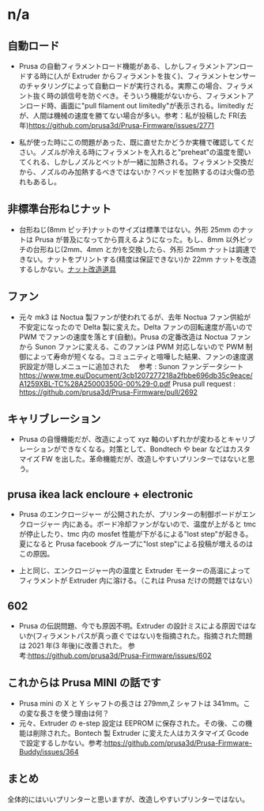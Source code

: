 # n/a

## 自動ロード

- Prusa の自動フィラメントロード機能がある、しかしフィラメントアンロードする時に(人が Extruder からフィラメントを抜く)、フィラメントセンサーのチャタリングによって自動ロードが実行される。実際この場合、フィラメント抜く時の誤信号を防ぐべき。そういう機能がないから、フィラメントアンロード時、画面に"pull filament out limitedly"が表示される。limitedly だが、人間は機械の速度を勝てない場合が多い。参考：私が投稿した FR(去年)https://github.com/prusa3d/Prusa-Firmware/issues/2771

- 私が使った時にこの問題があった、既に直せたかどうか実機で確認してください。ノズルが冷える時にフィラメントを入れると"preheat"の温度を聞いてくれる、しかしノズルとベットが一緒に加熱される。フィラメント交換だから、ノズルのみ加熱するべきではないか？ベッドを加熱するのは火傷の恐れもあるし。

## 非標準台形ねじナット

- 台形ねじ(8mm ピッチ)ナットのサイズは標準ではない。外形 25mm のナットは Prusa が普及になってから買えるようになった。もし、8mm 以外ピッチの台形ねじ(2mm、4mm とか)を交換したら、外形 25mm ナットは調達できない。ナットをプリントする(精度は保証できない)か 22mm ナットを改造するしかない。[ナット改造道具](https://www.thingiverse.com/thing:4401155)

## ファン

- 元々 mk3 は Noctua 製ファンが使われてるが、去年 Noctua ファン供給が不安定になったので Delta 製に変えた。Delta ファンの回転速度が高いので PWM でファンの速度を落とす(自動)。Prusa の定番改造は Noctua ファンから Sunon ファンに変える、このファンは PWM 対応しないので PWM 制御によって寿命が短くなる。コミュニティと喧嘩した結果、ファンの速度選択設定が隠しメニューに追加された　
  参考 : Sunon ファンデータシート　https://www.tme.eu/Document/3cb1207277218a2fbbe696db35c9eace/A1259XBL-TC%28A25000350G-00%29-0.pdf
  Prusa pull request : https://github.com/prusa3d/Prusa-Firmware/pull/2692

## キャリブレーション

- Prusa の自慢機能だが、改造によって xyz 軸のいずれかが変わるとキャリブレーションができなくなる。対策として、Bondtech や bear などはカスタマイズ FW を出した。革命機能だが、改造しやすいプリンターではないと思う。

## prusa ikea lack encloure + electronic

- Prusa のエンクロージャー が公開されたが、プリンターの制御ボードがエンクロージャー 内にある。ボード冷却ファンがないので、温度が上がると tmc が停止したり、tmc 内の mosfet 性能が下がるによる"lost step"が起きる。夏になると Prusa facebook グループに"lost step"による投稿が増えるのはこの原因。

- 上と同じ、エンクロージャー内の温度と Extruder モーターの高温によってフィラメントが Extruder 内に溶ける。（これは Prusa だけの問題ではない）

## 602

- Prusa の伝説問題、今でも原因不明。Extruder の設計ミスによる原因ではないか(フィラメントパスが真っ直ぐではない)を指摘された。指摘された問題は 2021 年(3 年後)に改善された。 参考:https://github.com/prusa3d/Prusa-Firmware/issues/602

## これからは Prusa MINI の話です

- Prusa mini の X と Y シャフトの長さは 279mm,Z シャフトは 341mm。この変な長さを使う理由は何？
- 元々、Extruder の e-step 設定は EEPROM に保存された。その後、この機能は削除された。Bontech 製 Extruder に変えた人はカスタマイズ Gcode で設定するしかない。参考:https://github.com/prusa3d/Prusa-Firmware-Buddy/issues/364

## まとめ

全体的にはいいプリンターと思いますが、改造しやすいプリンターではない。
